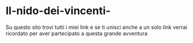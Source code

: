 # Il-nido-dei-vincenti-
Su questo sito trovi tutti i miei link e se ti unisci anche a un solo link verrai ricordato per aver partecipato a questa grande avventura 
